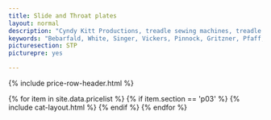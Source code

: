```yaml
---
title: Slide and Throat plates
layout: normal
description: "Cyndy Kitt Productions, treadle sewing machines, treadle sewing machine parts, sewing machine parts, vintage treadle sewing machines, reproduction sewing machine manuals, sewing machine manual, sewing, clothing, accessories, costume, bags, eco friendly, green machine, craft, treadle, design, eco sewing, sustainable craft"
keywords: "Bebarfald, White, Singer, Vickers, Pinnock, Gritzner, Pfaff, treadle sewing machine, vintage sewing machine, sewing machine manual, sewing"
picturesection: STP
picturepre: yes

---
```


<div class="container mb-4">
{% include price-row-header.html %}

{% for item in site.data.pricelist %}
{% if item.section == 'p03' %}
{% include cat-layout.html %}
{% endif %}
{% endfor %}

</div><!-- end container -->
<script src="{{"assets/js/shop.js" | relative_url}}"/></script>
